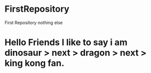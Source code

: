 # FirstRepository
First Repository nothing else
<br>                
<h1>Hello Friends I like to say i am dinosaur > next > dragon > next > king kong fan.</h1>
